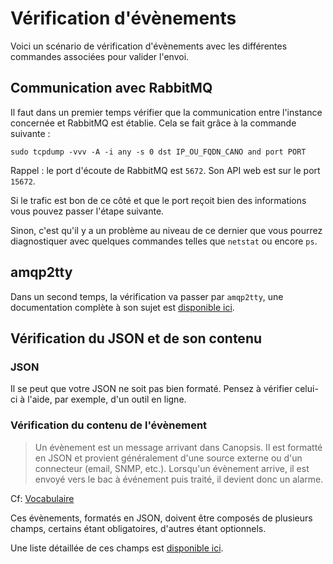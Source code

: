 # Vérification d'évènements

Voici un scénario de vérification d'évènements avec les différentes commandes associées pour valider l'envoi.

## Communication avec RabbitMQ

Il faut dans un premier temps vérifier que la communication entre l'instance concernée et RabbitMQ est établie. Cela se fait grâce à la commande suivante :

```
sudo tcpdump -vvv -A -i any -s 0 dst IP_OU_FQDN_CANO and port PORT
```

Rappel : le port d'écoute de RabbitMQ est `5672`. Son API web est sur le port `15672`.

Si le trafic est bon de ce côté et que le port reçoit bien des informations vous pouvez passer l'étape suivante.

Sinon, c'est qu'il y a un problème au niveau de ce dernier que vous pourrez diagnostiquer avec quelques commandes telles que `netstat` ou encore `ps`.

## amqp2tty

Dans un second temps, la vérification va passer par `amqp2tty`, une documentation complète à son sujet est [disponible ici](amqp2tty.md).  

## Vérification du JSON et de son contenu

### JSON 

Il se peut que votre JSON ne soit pas bien formaté. Pensez à vérifier celui-ci à l'aide, par exemple, d'un outil en ligne.

### Vérification du contenu de l'évènement

> Un évènement est un message arrivant dans Canopsis. Il est formatté en JSON et provient généralement d'une source externe ou d'un connecteur (email, SNMP, etc.).
Lorsqu'un évènement arrive, il est envoyé vers le bac à événement puis traité, il devient donc un alarme.

Cf: [Vocabulaire](../../guide-utilisation/vocabulaire/index.md)  

Ces évènements, formatés en JSON, doivent être composés de plusieurs champs, certains étant obligatoires, d'autres étant optionnels.

Une liste détaillée de ces champs est [disponible ici](../../guide-developpement/struct-event.md).  